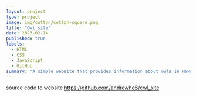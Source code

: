 ```yaml
---
layout: project
type: project
image: img/cotton/cotton-square.png
title: "Owl_site"
date: 2023-02-14
published: true
labels:
  - HTML
  - CSS
  - JavaScript
  - GitHub
summary: "A simple website that provides information about owls in Hawai'i."
---
```



source code to website
https://github.com/andrewhe6/owl_site
